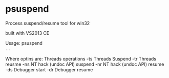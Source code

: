 # psuspend
Process suspend/resume tool for win32

built with VS2013 CE

Usage:
psuspend <option> <pid1> <pid2> ...

Where optins are:
 Threads operations
-ts Threads Suspend
-tr Threads reusme
-ns NT hack (undoc API) suspend
-nr NT hack (undoc API) resume
-ds Debugger start
-dr Debugger resume
